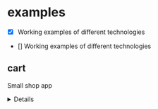 # examples
- [x] Working examples of different technologies
- [] Working examples of different technologies

## cart
Small shop app
  <details>
  <summary>Details</summary>
    > Shop button makes axios request to outside API and stores response on Redux.
    > Clicking a product makes axios request using product ID to get product details, storing response on Redux.
    * Add To Cart button pushes product into array stored on Redux. The number of items in the cart is updated in the header (Cart button).
  </details>
